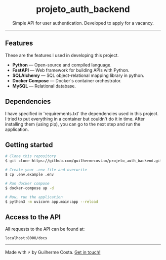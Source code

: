 <h1 align="center">
<br>
projeto_auth_backend
</h1>

<p align="center">Simple API for user authentication. Developed to apply for a vacancy.</p>

<hr />

## Features

These are the features I used in developing this project.

- **Python** — Open-source and compiled language.
- **FastAPI** — Web framework for building APIs with Python.
- **SQLAlchemy** —  SQL object-relational mapping library in python.
- **Docker Compose** — Docker's container orchestrator.
- **MySQL** — Relational database.

## Dependencies

I have specified in 'requirements.txt' the dependencies used in this project. I tried to put everything in a container but couldn't do it in time. After installing them (using pip), you can go to the next step and run the application.

## Getting started

```bash
# Clone this repository
$ git clone https://github.com/guilhermecostam/projeto_auth_backend.git

# Create your .env file and overwrite
$ cp .env.example .env

# Run docker compose
$ docker-compose up -d

# Now, run the application
$ python3 -m uvicorn app.main:app --reload 
```

## Access to the API
All requests to the API can be found at:

```shell
localhost:8000/docs
```

---

Made with :zap: by Guilherme Costa. [Get in touch!](https://www.linkedin.com/in/guilhermecostam/)